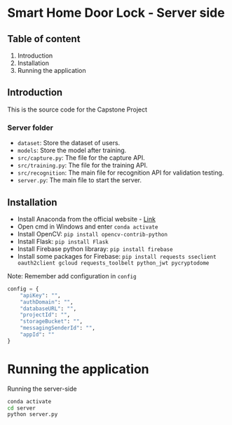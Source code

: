 # Smart Home Door Lock - Server side

## Table of content
1. Introduction
2. Installation
3. Running the application

## Introduction
This is the source code for the Capstone Project

### Server folder
- `dataset`: Store the dataset of users.
- `models`: Store the model after training.
- `src/capture.py`: The file for the capture API.
- `src/training.py`: The file for the training API.
- `src/recognition`: The main file for recognition API for validation testing.
- `server.py`: The main file to start the server.

## Installation
- Install Anaconda from the official website - [Link](https://www.example.com)
- Open cmd in Windows and enter `conda activate`
- Install OpenCV: `pip install opencv-contrib-python`
- Install Flask: `pip install Flask`
- Install Firebase python libraray: `pip install firebase`
- Install some packages for Firebase: `pip install requests sseclient oauth2client gcloud requests_toolbelt python_jwt pycryptodome`

Note: Remember add configuration in `config`
```Python
config = {
    "apiKey": "",
    "authDomain": "",
    "databaseURL": "",
    "projectId": "",
    "storageBucket": "",
    "messagingSenderId": "",
    "appId": ""
}
```

# Running the application
Running the server-side
```sh
conda activate
cd server
python server.py
```
